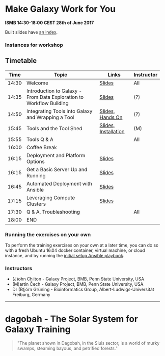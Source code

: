 # Make Galaxy Work for You

**ISMB 14:30-18:00 CEST 28th of June 2017**

Built slides have [an index](https://galaxyproject.github.io/dagobah-training/2017-ismb/).

### Instances for workshop

## Timetable

| **Time** | **Topic** | **Links** | **Instructor** |
| -------- | --------- | --------- | ----------- |
| 14:30 | Welcome | [Slides](https://galaxyproject.github.io/dagobah-training/2017-ismb/00-intro/intro.html#1) | All |
| 14:35 | Introduction to Galaxy - From Data Exploration to Workflow Building | [Slides](http://galaxyproject.github.io/training-material/topics/introduction/slides/#1) | (?) |
| 14:50 | Integrating Tools into Galaxy and Wrapping a Tool | [Slides](https://galaxyproject.github.io/training-material//topics/dev/tutorials/tool-integration/slides.html#1), [Hands On](http://planemo.readthedocs.io/en/latest/writing_standalone.html) | (?) |
| 15:45 | Tools and the Tool Shed | [Slides](https://galaxyproject.github.io/dagobah-training/2017-ismb/04-tool-shed/shed_intro.html#1), [Installation](https://galaxyproject.github.io/dagobah-training/2017-ismb/04-tool-shed/tool_installation.html#1) | (M) |
| 15:55 | Tools Q & A | | All |
| 16:00 | Coffee Break | | |
| 16:15 | Deployment and Platform Options | [Slides](https://galaxyproject.github.io/dagobah-training/2017-ismb/01-deployment-platforms/choices.html#1) | |
| 16:15 | Get a Basic Server Up and Running | [Slides](https://galaxyproject.github.io/dagobah-training/2017-ismb/02-basic-server/get-galaxy.html#1) | |
| 16:45 | Automated Deployment with Ansible | [Slides](https://galaxyproject.github.io/dagobah-training/2017-ismb/14-ansible/ansible-introduction.md) | |
| 17:15 | Leveraging Compute Clusters | [Slides](https://galaxyproject.github.io/dagobah-training/2017-ismb/16-compute-cluster/compute-cluster.md) | |
| 17:30 | Q & A, Troubleshooting |  | All |
| 18:00 | END |  |  |

### Running the exercises on your own

To perform the training exercises on your own at a later time, you can do so with a fresh Ubuntu 16.04 docker container, virtual machine, or cloud instance, and by running the [initial setup Ansible playbook](https://github.com/galaxyproject/dagobah-training/blob/2017-ismb/GATC-ansible/README.md).

### Instructors

* (J)ohn Chilton - Galaxy Project, BMB, Penn State University, USA
* (M)artin Čech - Galaxy Project, BMB, Penn State University, USA
* Dr (B)jörn Grüning - Bioinformatics Group, Albert-Ludwigs-Universität Freiburg, Germany

---

# dagobah - The Solar System for Galaxy Training
> "The planet shown in Dagobah, in the Sluis sector, is a world of murky swamps, steaming bayous, and petrified forests."
